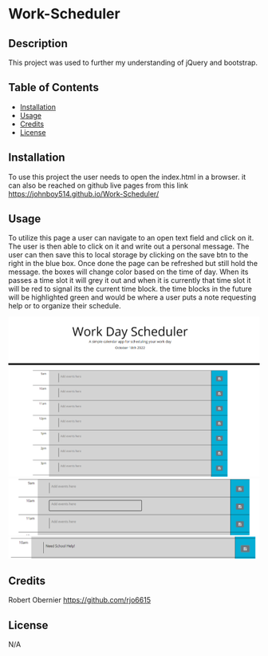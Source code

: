 # Work-Scheduler

## Description

This project was used to further my understanding of jQuery and bootstrap.

## Table of Contents

 - [Installation](#installation)
 - [Usage](#usage)
 - [Credits](#credits)
 - [License](#license)

## Installation

To use this project the user needs to open the index.html in a browser. it can also be reached on github live pages from this link https://johnboy514.github.io/Work-Scheduler/

## Usage

To utilize this page a user can navigate to an open text field and click on it. The user is then able to click on it and write out a personal message. The user can then save this to local storage by clicking on the save btn to the right in the blue box. Once done the page can be refreshed but still hold the message. the boxes will change color based on the time of day. When its passes a time slot it will grey it out and when it is currently that time slot it will be red to signal its the current time block. the time blocks in the future will be highlighted green and would be where a user puts a note requesting help or to organize their schedule.

![Main-Page](images/Base-page.png)
![Select-Text-Box](images/Select-Text-Box.png)
![Save-Message](images/Save-Msg.png)

## Credits

Robert Obernier
https://github.com/rjo6615

## License

N/A